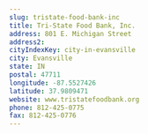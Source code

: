 ```yaml
---
slug: tristate-food-bank-inc
title: Tri-State Food Bank, Inc.
address: 801 E. Michigan Street
address2: 
cityIndexKey: city-in-evansville
city: Evansville
state: IN
postal: 47711
longitude: -87.5527426
latitude: 37.9809471
website: www.tristatefoodbank.org
phone: 812-425-0775
fax: 812-425-0776
---
```

